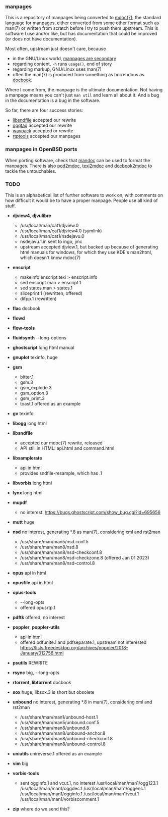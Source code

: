 ### manpages

This is a repository of manpages being converted to
[mdoc(7)](http://man.openbsd.org/mdoc),
the standard language for manpages,
either converted from some other format such as man(7)
or written from scratch before I try to push them upstream.
This is software I use and/or like, but has documentation
that could be improved (or does not have documentation).

Most often, upstream just doesn't care, because

* in the GNU/Linux world,
[manpages are secondary](https://www.gnu.org/prep/standards/html_node/Man-Pages.html#Man-Pages)
* regarding content, `-h` runs `usage()`, end of story
* regarding markup, GNU/Linux uses man(7)
* often the man(7) is produced from something as horrendous as
  [docbook](https://undeadly.org/cgi?action=article&sid=20190419101505).

Where I come from, the manpage is the ultimate documentation.
Not having a manpage means you can't just `man util` and learn all about it.
And a bug in the documentation is a bug in the software.

So far, there are four success stories:

* [libsndfile](https://github.com/libsndfile/libsndfile) accepted our rewrite
* [oggtag](https://oggtag.sourceforge.net/) accepted our rewrite
* [wavpack](https://github.com/dbry/WavPack) accepted or rewrite
* [rtptools](https://github.com/irtlab/rtptools) accepted our manpages

### manpages in OpenBSD ports

When porting software, check that
[mandoc](http://www.openbsd.org/faq/ports/specialtopics.html#Mandoc)
can be used to format the manpages.
There is also
[pod2mdoc](http://mdocml.bsd.lv/pod2mdoc/),
[texi2mdoc](http://mdocml.bsd.lv/texi2mdoc/) and
[docbook2mdoc](http://mdocml.bsd.lv/docbook2mdoc/)
to tackle the untouchables.

### TODO

This is an alphabetical list of further software to work on,
with comments on how difficult it would be to have a proper manpage.
People use all kind of stuff.

* **djview4**, **djvulibre**
	* /usr/local/man/cat1/djview.0
	* /usr/local/man/cat1/djview4.0 (symlink)
	* /usr/local/man/cat1/nsdejavu.0
	* nsdejavu.1.in sent to ingo, jmc
	* upstream accepted djview.1, but backed up
	because of generating html manuals for windows,
	for which they use KDE's man2html, which doesn't know mdoc(7)

* **enscript**
    * makeinfo enscript.texi > enscript.info
    * sed enscript.man > enscript.1
    * sed states.man > states.1
    * sliceprint.1 (rewritten, offered)
    * difpp.1 (rewritten)

* **flac**
	docbook

* **flowd**
* **flow-tools**

* **fluidsynth**
	--long-options

* **ghostscript**
	long html manual

* **gnuplot**
	texinfo, huge

* **gsm**
	* bitter.1
	* gsm.3
	* gsm_explode.3
	* gsm_option.3
	* gsm_print.3
	* toast.1 offered as an example

* **gv**
	texinfo

* **libogg**
	long html

* **libsndfile**
	* accepted our mdoc(7) rewrite, released
	* API still in HTML: api.html and command.html

* **libsamplerate**
	* api in html
	* provides sndfile-resample, which has .1

* **libvorbis**
	long html

* **lynx**
	long html

* **mupdf**
	* no interest: https://bugs.ghostscript.com/show_bug.cgi?id=695656

* **mutt**
	huge

* **nsd**
	no interest, generating *.8 as man(7), considering xml and rst2man
	* /usr/share/man/man5/nsd.conf.5
	* /usr/share/man/man8/nsd.8
	* /usr/share/man/man8/nsd-checkconf.8
	* /usr/share/man/man8/nsd-checkzone.8 (offered Jan 01 2023)
	* /usr/share/man/man8/nsd-control.8

* **opus**
	api in html

* **opusfile**
	api in html

* **opus-tools**
	* --long-opts
	* offered opusrtp.1

* **pdftk**
	offered, no interest

* **poppler**, **poppler-utils**
	* api in html
	* offered pdfunite.1 and pdfseparate.1, upstream not interested
	https://lists.freedesktop.org/archives/poppler/2018-January/012756.html

* **psutils**
	REWRITE

* **rsync**
	big, --long-opts

* **rtorrent, libtorrent**
	docbook

* **sox**
	huge; libsox.3 is short but obsolete

* **unbound**
	no interest, generating *.8 in man(7), considering xml and rst2man
	* /usr/share/man/man1/unbound-host.1
	* /usr/share/man/man5/unbound.conf.5
	* /usr/share/man/man8/unbound.8
	* /usr/share/man/man8/unbound-anchor.8
	* /usr/share/man/man8/unbound-checkconf.8
	* /usr/share/man/man8/unbound-control.8

* **uniutils**
	unireverse.1 offered as an example

* **vim**
	big

* **vorbis-tools**
	* sent ogginfo.1 and vcut.1, no interest
	/usr/local/man/man1/ogg123.1
	/usr/local/man/man1/oggdec.1
	/usr/local/man/man1/oggenc.1
	/usr/local/man/man1/ogginfo.1
	/usr/local/man/man1/vcut.1
	/usr/local/man/man1/vorbiscomment.1

* **zip**
	where do we send this?

